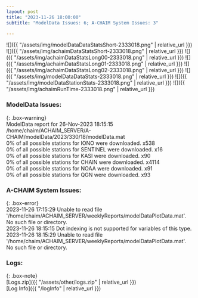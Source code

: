 ```yaml
---
layout: post
title: "2023-11-26 18:00:00"
subtitle: "ModelData Issues: 6; A-CHAIM System Issues: 3"

---
```


![]({{ "/assets/img/modelDataDataStatsShort-2333018.png" | relative_url }})
![]({{ "/assets/img/achaimDataStatsShort-2333018.png" | relative_url }})
![]({{ "/assets/img/achaimDataStatsLong00-2333018.png" | relative_url }})
![]({{ "/assets/img/achaimDataStatsLong01-2333018.png" | relative_url }})
![]({{ "/assets/img/achaimDataStatsLong02-2333018.png" | relative_url }})
![]({{ "/assets/img/modelDataDataStats-2333018.png" | relative_url }})
![]({{ "/assets/img/modelDataStationStats-2333018.png" | relative_url }})
![]({{ "/assets/img/achaimRunTime-2333018.png" | relative_url }})


### ModelData Issues:  
  
{: .box-warning}  
 ModelData report for 26-Nov-2023 18:15:15   
 /home/chaim/ACHAIM_SERVER/A-CHAIM/modelData/2023/330/18/modelData.mat   
 0% of all possible stations for IONO were downloaded. x538   
 0% of all possible stations for SENTINEL were downloaded. x16   
 0% of all possible stations for KASI were downloaded. x90   
 0% of all possible stations for CHAIN were downloaded. x4114   
 0% of all possible stations for NOAA were downloaded. x91   
 0% of all possible stations for QGN were downloaded. x93   
  
### A-CHAIM System Issues:  
  
{: .box-error}  
2023-11-26 17:15:29 Unable to read file '/home/chaim/ACHAIM_SERVER/weeklyReports/modelDataPlotData.mat'. No such file or directory.  
2023-11-26 18:15:15 Dot indexing is not supported for variables of this type.  
2023-11-26 18:15:29 Unable to read file '/home/chaim/ACHAIM_SERVER/weeklyReports/modelDataPlotData.mat'. No such file or directory.  

### Logs:  
  
{: .box-note}  
[Logs.zip]({{ "/assets/other/logs.zip" | relative_url }})  
[Log Info]({{ "/logInfo" | relative_url }})  
